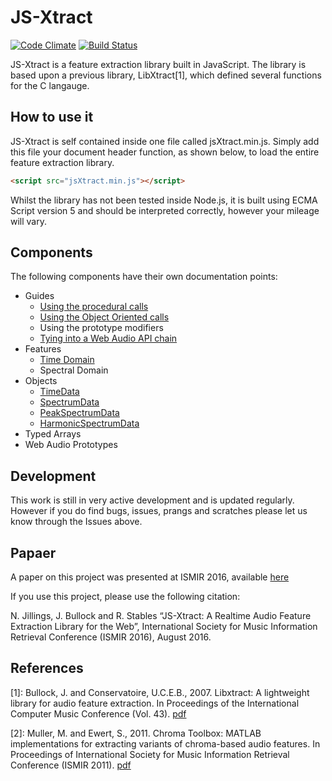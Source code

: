 # JS-Xtract

[![Code Climate](https://codeclimate.com/github/nickjillings/js-xtract/badges/gpa.svg)](https://codeclimate.com/github/nickjillings/js-xtract) [![Build Status](https://travis-ci.org/nickjillings/js-xtract.svg?branch=master)](https://travis-ci.org/nickjillings/js-xtract)

JS-Xtract is a feature extraction library built in JavaScript. The library is based upon a previous library, LibXtract[1], which defined several functions for the C langauge.

## How to use it

JS-Xtract is self contained inside one file called jsXtract.min.js. Simply add this file your document header function, as shown below, to load the entire feature extraction library.

```html
<script src="jsXtract.min.js"></script>
```

Whilst the library has not been tested inside Node.js, it is built using ECMA Script version 5 and should be interpreted correctly, however your mileage will vary.

## Components

The following components have their own documentation points:

- Guides
  - [Using the procedural calls](http://dmtlab.bcu.ac.uk/nickjillings/docs/index.php?src=js-xtract/procedural.md)
  - [Using the Object Oriented calls](http://dmtlab.bcu.ac.uk/nickjillings/docs/index.php?src=js-xtract/object-oriented.md)
  - Using the prototype modifiers
  - [Tying into a Web Audio API chain](http://dmtlab.bcu.ac.uk/nickjillings/docs/index.php?src=js-xtract/WebAudio.md)
- Features
  - [Time Domain](http://dmtlab.bcu.ac.uk/nickjillings/docs/index.php?src=js-xtract/temporal-features.md)
  - Spectral Domain
- Objects
  - [TimeData](http://dmtlab.bcu.ac.uk/nickjillings/docs/index.php?src=js-xtract/TimeData.md)
  - [SpectrumData](http://dmtlab.bcu.ac.uk/nickjillings/docs/index.php?src=js-xtract/SpectrumData.md)
  - [PeakSpectrumData](http://dmtlab.bcu.ac.uk/nickjillings/docs/index.php?src=js-xtract/PeakSpectrumData.md)
  - [HarmonicSpectrumData](http://dmtlab.bcu.ac.uk/nickjillings/docs/index.php?src=js-xtract/HarmonicSpectrumData.md)
- Typed Arrays
- Web Audio Prototypes

## Development

This work is still in very active development and is updated regularly. However if you do find bugs, issues, prangs and scratches please let us know through the Issues above.

## Papaer

A paper on this project was presented at ISMIR 2016, available [here](http://dmtlab.bcu.ac.uk/nickjillings/papers/Jillings-JSXtract.pdf)

If you use this project, please use the following citation:

N. Jillings, J. Bullock and R. Stables “JS-Xtract: A Realtime Audio Feature Extraction Library for the Web”, International Society for Music Information Retrieval Conference (ISMIR 2016), August 2016.

## References

[1]: Bullock, J. and Conservatoire, U.C.E.B., 2007. Libxtract: A lightweight library for audio feature extraction. In Proceedings of the International Computer Music Conference (Vol. 43). [pdf](http://www.academia.edu/download/30764212/LibXtract-_a_lightweight_feature_extraction_library.pdf)

[2]: Muller, M. and Ewert, S., 2011. Chroma Toolbox: MATLAB implementations for extracting variants of chroma-based audio features. In Proceedings of International Society for Music Information Retrieval Conference (ISMIR 2011). [pdf](http://www.ismir2011.ismir.net/papers/PS2-8.pdf)
